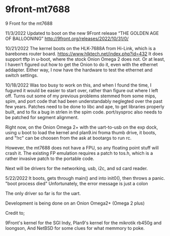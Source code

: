 # 9front-mt7688
9 Front for the mt7688

11/3/2022
Updated to boot on the new 9Front release 
“THE GOLDEN AGE OF BALLOONING”
http://9front.org/releases/2022/10/31/0/


10/21/2022
The kernel boots on the HLK-7688A from Hi-Link, which is a barebones router board.
https://www.hlktech.net/index.php?id=432
It does support tftp in u-boot, where the stock Onion Omega 2 does not.  Or at least, I haven't figured out how to get the Onion to do it, even with the ethernet addapter.  Either way, I now have the hardware to test the ethernet and switch settings.

10/18/2022
Was too busy to work on this, and when I found the time, I fugured it would be easier to start over, rather than figure out where I left off.  Turns out some of my previous problems stemmed from some mips, spim, and port code that had been understandably neglegted over the past few years.  Patches need to be done to libc and ape, to get libraries properly built, and to fix a bug in strlen in the spim code.  port/sysproc also needs to be patched for segment alignment.

Right now, on the Onion Omega 2+ with the uart-to-usb on the exp dock, using u boot to load the kernel and plan9.ini froma thumb drive, it boots, and "!rc" can be choosen from the ask at bootargs to run rc.

However, the mt7688 does not have a FPU, so any floating point stuff will crash it.  The existing FP emulation requires a patch to tos.h, which is a rather invasive patch to the portable code.

Next will be drivers for the networking, usb, i2c, and sd card reader.


5/22/2022
It boots, gets through main() and into init0(), then throws a panic.
"boot process died"
Unfortunately, the error message is just a colon

The only driver so far is for the uart.

Development is being done on an Onion Omega2+ (Omega 2 plus)

Credit to;

9Front's kernel for the SGI Indy,
Plan9's kernel for the mikrotik rb450g and loongson,
And NetBSD for some clues for what memmory to poke.
